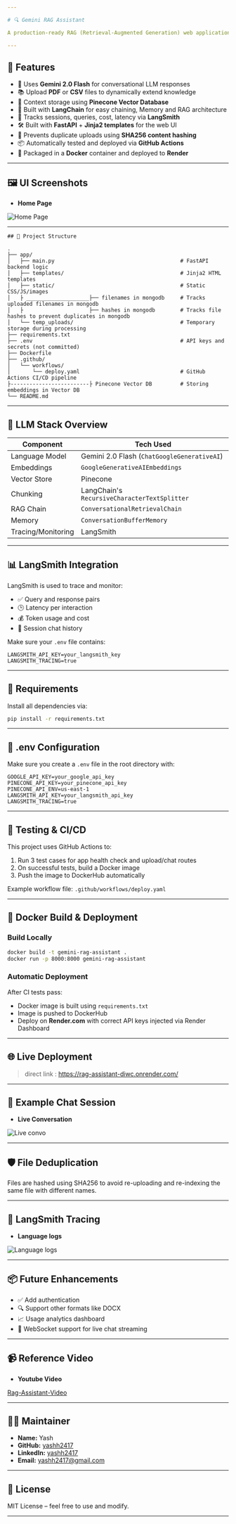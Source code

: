 ```yaml
---

# 🔍 Gemini RAG Assistant

A production-ready RAG (Retrieval-Augmented Generation) web application that leverages Google Gemini Pro for question answering using user-uploaded PDFs or CSVs. Built with **FastAPI**, **LangChain**, **Pinecone**, and **LangSmith** for robust LLMOps, and deployed using **Docker**, **GitHub Actions**, and **Render**.

---
```


## 🚀 Features

- 🔮 Uses **Gemini 2.0 Flash** for conversational LLM responses
- 📚 Upload **PDF** or **CSV** files to dynamically extend knowledge
- 🧠 Context storage using **Pinecone Vector Database**
- 🧩 Built with **LangChain** for easy chaining, Memory and RAG architecture
- 🧪 Tracks sessions, queries, cost, latency via **LangSmith**
- 🛠️ Built with **FastAPI** + **Jinja2 templates** for the web UI
- 🔐 Prevents duplicate uploads using **SHA256 content hashing**
- 📦 Automatically tested and deployed via **GitHub Actions**
- 🐳 Packaged in a **Docker** container and deployed to **Render**

---

## 🖼️ UI Screenshots

- **Home Page**

![Home Page](https://github.com/yashh2417/faltu/blob/main/home-rag.png?raw=true)

---
````
## 🧱 Project Structure

.
├── app/
│   ├── main.py                                        # FastAPI backend logic
│   ├── templates/                                     # Jinja2 HTML templates
│   ├── static/                                        # Static CSS/JS/images
│   ├ ____________________├── filenames in mongodb     # Tracks uploaded filenames in mongodb
│   ├                     ├── hashes in mongodb        # Tracks file hashes to prevent duplicates in mongodb
│   └── temp_uploads/                                  # Temporary storage during processing
├── requirements.txt
├── .env                                               # API keys and secrets (not committed)
├── Dockerfile
├── .github/
│   └── workflows/
│       └── deploy.yaml                                # GitHub Actions CI/CD pipeline
├-------------------------├ Pinecone Vector DB         # Storing embeddings in Vector DB
└── README.md

````

---

## 🧠 LLM Stack Overview

| Component          | Tech Used                                    |
| ------------------ | -------------------------------------------- |
| Language Model     | Gemini 2.0 Flash (`ChatGoogleGenerativeAI`)  |
| Embeddings         | `GoogleGenerativeAIEmbeddings`               |
| Vector Store       | Pinecone                                     |
| Chunking           | LangChain's `RecursiveCharacterTextSplitter` |
| RAG Chain          | `ConversationalRetrievalChain`               |
| Memory             | `ConversationBufferMemory`                   |
| Tracing/Monitoring | LangSmith                                    |

---

## 📊 LangSmith Integration

LangSmith is used to trace and monitor:

* ✅ Query and response pairs
* 🕒 Latency per interaction
* 💰 Token usage and cost
* 🧵 Session chat history

Make sure your `.env` file contains:

```env
LANGSMITH_API_KEY=your_langsmith_key
LANGSMITH_TRACING=true
```

---

## 🔧 Requirements

Install all dependencies via:

```bash
pip install -r requirements.txt
```

---

## 📄 .env Configuration

Make sure you create a `.env` file in the root directory with:

```env
GOOGLE_API_KEY=your_google_api_key
PINECONE_API_KEY=your_pinecone_api_key
PINECONE_API_ENV=us-east-1
LANGSMITH_API_KEY=your_langsmith_api_key
LANGSMITH_TRACING=true
```

---

## 🔬 Testing & CI/CD

This project uses GitHub Actions to:

1. Run 3 test cases for app health check and upload/chat routes
2. On successful tests, build a Docker image
3. Push the image to DockerHub automatically

Example workflow file: `.github/workflows/deploy.yaml`

---

## 🐳 Docker Build & Deployment

### Build Locally

```bash
docker build -t gemini-rag-assistant .
docker run -p 8000:8000 gemini-rag-assistant
```

### Automatic Deployment

After CI tests pass:

* Docker image is built using `requirements.txt`
* Image is pushed to DockerHub
* Deploy on **Render.com** with correct API keys injected via Render Dashboard

---

## 🌐 Live Deployment

> direct link : https://rag-assistant-diwc.onrender.com/

---

## 🧪 Example Chat Session

- **Live Conversation**

![Live convo](https://github.com/yashh2417/faltu/blob/main/convo-rag.png?raw=true)

---

## 🛡️ File Deduplication

Files are hashed using SHA256 to avoid re-uploading and re-indexing the same file with different names.

---

## 🔂 LangSmith Tracing

- **Language logs**

![Language logs](https://github.com/yashh2417/faltu/blob/main/langsmith-rag.png?raw=true)

---

## 📦 Future Enhancements

* ✅ Add authentication
* 🔍 Support other formats like DOCX
* 📈 Usage analytics dashboard
* 💬 WebSocket support for live chat streaming

---

## 📹 Reference Video

- **Youtube Video**

[Rag-Assistant-Video](https://youtu.be/UgsadziomOc?si=-V-qnAwtc1EIrzhx)

---

## 🧑‍💻 Maintainer

* **Name:** Yash
* **GitHub:** [yashh2417](https://github.com/yashh2417/)
* **LinkedIn:** [yashh2417](https://www.linkedin.com/in/yashh2417?lipi=urn%3Ali%3Apage%3Ad_flagship3_profile_view_base_contact_details%3BKhtZ14%2FjRHm5TYOH0ezmVQ%3D%3D)
* **Email:** [yashh2417@gmail.com](mailto:yashh2417@gmail.com)

---

## 📝 License

MIT License – feel free to use and modify.

---

